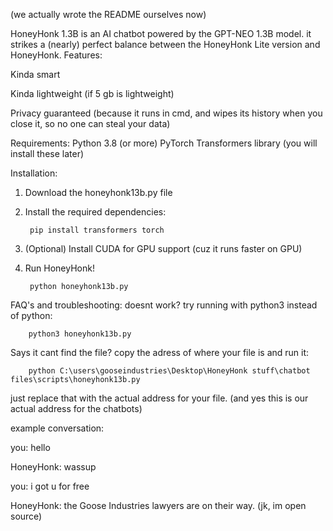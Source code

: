 (we actually wrote the README ourselves now)

HoneyHonk 1.3B is an AI chatbot powered by the GPT-NEO 1.3B model. it strikes a (nearly) perfect balance between the HoneyHonk Lite version and HoneyHonk.
Features:

Kinda smart

Kinda lightweight (if 5 gb is lightweight)

Privacy guaranteed (because it runs in cmd, and wipes its history when you close it, so no one can steal your data)

Requirements:
Python 3.8 (or more)
PyTorch
Transformers library
(you will install these later)

Installation:
1. Download the honeyhonk13b.py file
2. Install the required dependencies:
   
        pip install transformers torch
  
4. (Optional) Install CUDA for GPU support (cuz it runs faster on GPU)
   
5. Run HoneyHonk!

        python honeyhonk13b.py

FAQ's and troubleshooting:
doesnt work? try running with python3 instead of python:

        python3 honeyhonk13b.py

Says it cant find the file? copy the adress of where your file is and run it:

        python C:\users\gooseindustries\Desktop\HoneyHonk stuff\chatbot files\scripts\honeyhonk13b.py 

just replace that with the actual address for your file.
(and yes this is our actual address for the chatbots)

example conversation:

you: hello

HoneyHonk: wassup

you: i got u for free

HoneyHonk: the Goose Industries lawyers are on their way. (jk, im open source)

